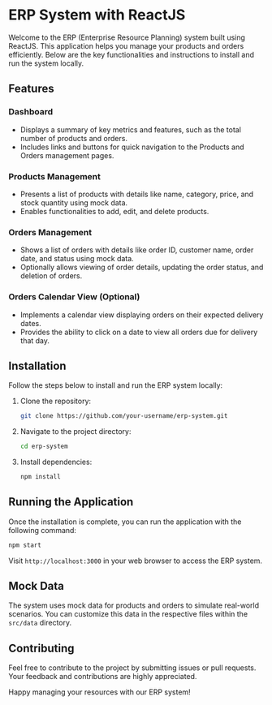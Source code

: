 # ERP System with ReactJS

Welcome to the ERP (Enterprise Resource Planning) system built using ReactJS. This application helps you manage your products and orders efficiently. Below are the key functionalities and instructions to install and run the system locally.

## Features

### Dashboard

- Displays a summary of key metrics and features, such as the total number of products and orders.
- Includes links and buttons for quick navigation to the Products and Orders management pages.

### Products Management

- Presents a list of products with details like name, category, price, and stock quantity using mock data.
- Enables functionalities to add, edit, and delete products.

### Orders Management

- Shows a list of orders with details like order ID, customer name, order date, and status using mock data.
- Optionally allows viewing of order details, updating the order status, and deletion of orders.

### Orders Calendar View (Optional)

- Implements a calendar view displaying orders on their expected delivery dates.
- Provides the ability to click on a date to view all orders due for delivery that day.

## Installation

Follow the steps below to install and run the ERP system locally:

1. Clone the repository:

   ```bash
   git clone https://github.com/your-username/erp-system.git
   ```

2. Navigate to the project directory:

   ```bash
   cd erp-system
   ```

3. Install dependencies:

   ```bash
   npm install
   ```

## Running the Application

Once the installation is complete, you can run the application with the following command:

```bash
npm start
```

Visit `http://localhost:3000` in your web browser to access the ERP system.

## Mock Data

The system uses mock data for products and orders to simulate real-world scenarios. You can customize this data in the respective files within the `src/data` directory.

## Contributing

Feel free to contribute to the project by submitting issues or pull requests. Your feedback and contributions are highly appreciated.

Happy managing your resources with our ERP system!